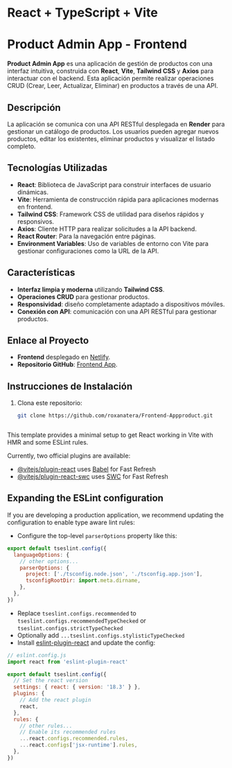 # React + TypeScript + Vite

# Product Admin App - Frontend

**Product Admin App** es una aplicación de gestión de productos con una interfaz intuitiva, construida con **React**, **Vite**, **Tailwind CSS** y **Axios** para interactuar con el backend. Esta aplicación permite realizar operaciones CRUD (Crear, Leer, Actualizar, Eliminar) en productos a través de una API.

## Descripción

La aplicación se comunica con una API RESTful desplegada en **Render** para gestionar un catálogo de productos. Los usuarios pueden agregar nuevos productos, editar los existentes, eliminar productos y visualizar el listado completo.

## Tecnologías Utilizadas

- **React**: Biblioteca de JavaScript para construir interfaces de usuario dinámicas.
- **Vite**: Herramienta de construcción rápida para aplicaciones modernas en frontend.
- **Tailwind CSS**: Framework CSS de utilidad para diseños rápidos y responsivos.
- **Axios**: Cliente HTTP para realizar solicitudes a la API backend.
- **React Router**: Para la navegación entre páginas.
- **Environment Variables**: Uso de variables de entorno con Vite para gestionar configuraciones como la URL de la API.

## Características

- **Interfaz limpia y moderna** utilizando **Tailwind CSS**.
- **Operaciones CRUD** para gestionar productos.
- **Responsividad**: diseño completamente adaptado a dispositivos móviles.
- **Conexión con API**: comunicación con una API RESTful para gestionar productos.

## Enlace al Proyecto

- **Frontend** desplegado en [Netlify](https://adminproducts-app.netlify.app).
- **Repositorio GitHub**: [Frontend App](https://github.com/roxanatera/Frontend-Appproduct).

## Instrucciones de Instalación

1. Clona este repositorio:
   ```bash
   git clone https://github.com/roxanatera/Frontend-Appproduct.git



This template provides a minimal setup to get React working in Vite with HMR and some ESLint rules.

Currently, two official plugins are available:

- [@vitejs/plugin-react](https://github.com/vitejs/vite-plugin-react/blob/main/packages/plugin-react/README.md) uses [Babel](https://babeljs.io/) for Fast Refresh
- [@vitejs/plugin-react-swc](https://github.com/vitejs/vite-plugin-react-swc) uses [SWC](https://swc.rs/) for Fast Refresh

## Expanding the ESLint configuration

If you are developing a production application, we recommend updating the configuration to enable type aware lint rules:

- Configure the top-level `parserOptions` property like this:

```js
export default tseslint.config({
  languageOptions: {
    // other options...
    parserOptions: {
      project: ['./tsconfig.node.json', './tsconfig.app.json'],
      tsconfigRootDir: import.meta.dirname,
    },
  },
})
```

- Replace `tseslint.configs.recommended` to `tseslint.configs.recommendedTypeChecked` or `tseslint.configs.strictTypeChecked`
- Optionally add `...tseslint.configs.stylisticTypeChecked`
- Install [eslint-plugin-react](https://github.com/jsx-eslint/eslint-plugin-react) and update the config:

```js
// eslint.config.js
import react from 'eslint-plugin-react'

export default tseslint.config({
  // Set the react version
  settings: { react: { version: '18.3' } },
  plugins: {
    // Add the react plugin
    react,
  },
  rules: {
    // other rules...
    // Enable its recommended rules
    ...react.configs.recommended.rules,
    ...react.configs['jsx-runtime'].rules,
  },
})
```

